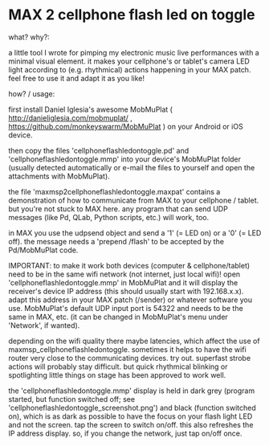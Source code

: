 # MAX 2 cellphone flash led on toggle


what? why?:

a little tool I wrote for pimping my electronic music live performances with a minimal visual element. it makes your cellphone's or tablet's camera LED light according to (e.g. rhythmical) actions happening in your MAX patch. feel free to use it and adapt it as you like!


how? / usage:

first install Daniel Iglesia's awesome MobMuPlat ( http://danieliglesia.com/mobmuplat/ , https://github.com/monkeyswarm/MobMuPlat ) on your Android or iOS device.

then copy the files 'cellphoneflashledontoggle.pd' and 'cellphoneflashledontoggle.mmp' into your device's MobMuPlat folder (usually detected automatically or e-mail the files to yourself and open the attachments with MobMuPlat).

the file 'maxmsp2cellphoneflashledontoggle.maxpat' contains a demonstration of how to communicate from MAX to your cellphone / tablet. but you're not stuck to MAX here. any program that can send UDP messages (like Pd, QLab, Python scripts, etc.) will work, too.

in MAX you use the udpsend object and send a '1' (= LED on) or a '0' (= LED off). the message needs a 'prepend /flash' to be accepted by the Pd/MobMuPlat code.

IMPORTANT: to make it work both devices (computer & cellphone/tablet) need to be in the same wifi network (not internet, just local wifi)! open 'cellphoneflashledontoggle.mmp' in MobMuPlat and it will display the receiver's device IP address (this should usually start with 192.168.x.x). adapt this address in your MAX patch (/sender) or whatever software you use. MobMuPlat's default UDP input port is 54322 and needs to be the same in MAX, etc. (it can be changed in MobMuPlat's menu under 'Network', if wanted).

depending on the wifi quality there maybe latencies, which affect the use of maxmsp_cellphoneflashledontoggle. sometimes it helps to have the wifi router very close to the communicating devices. try out. superfast strobe actions will probably stay difficult. but quick rhythmical blinking or spotlighting little things on stage has been approved to work well.

the 'cellphoneflashledontoggle.mmp' display is held in dark grey (program started, but function switched off; see 'cellphoneflashledontoggle_screenshot.png') and black (function switched on), which is as dark as possible to have the focus on your flash light LED and not the screen. tap the screen to switch on/off. this also refreshes the IP address display. so, if you change the network, just tap on/off once.
